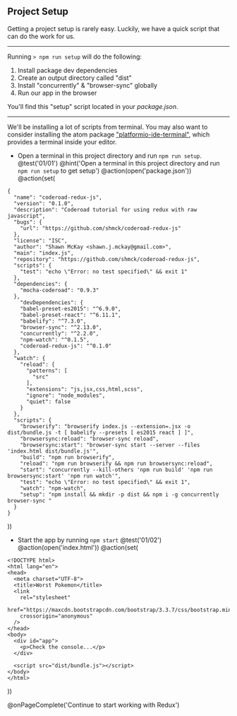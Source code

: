 ## Project Setup
Getting a project setup is rarely easy. Luckily, we have a quick script that can do the work for us.

---

Running `> npm run setup` will do the following:

1. Install package dev dependencies
2. Create an output directory called "dist"
3. Install "concurrently" & "browser-sync" globally
4. Run our app in the browser

You'll find this "setup" script located in your *package.json*.


---

We'll be installing a lot of scripts from terminal. You may also want to consider installing the atom package ["platformio-ide-terminal"](https://github.com/platformio/platformio-atom-ide-terminal), which provides a terminal inside your editor.


+ Open a terminal in this project directory and run `npm run setup`.
@test('01/01')
@hint('Open a terminal in this project directory and run `npm run setup` to get setup')
@action(open('package.json'))
@action(set(
```
{
  "name": "coderoad-redux-js",
  "version": "0.1.0",
  "description": "Coderoad tutorial for using redux with raw javascript",
  "bugs": {
    "url": "https://github.com/shmck/coderoad-redux-js"
  },
  "license": "ISC",
  "author": "Shawn McKay <shawn.j.mckay@gmail.com>",
  "main": "index.js",
  "repository": "https://github.com/shmck/coderoad-redux-js",
  "scripts": {
    "test": "echo \"Error: no test specified\" && exit 1"
  },
  "dependencies": {
    "mocha-coderoad": "0.9.3"
  },
    "devDependencies": {
    "babel-preset-es2015": "^6.9.0",
    "babel-preset-react": "^6.11.1",
    "babelify": "^7.3.0",
    "browser-sync": "^2.13.0",
    "concurrently": "^2.2.0",
    "npm-watch": "^0.1.5",
    "coderoad-redux-js": "^0.1.0"
  },
  "watch": {
    "reload": {
      "patterns": [
        "src"
      ],
      "extensions": "js,jsx,css,html,scss",
      "ignore": "node_modules",
      "quiet": false
    }
  },
  "scripts": {
    "browserify": "browserify index.js --extension=.jsx -o dist/bundle.js -t [ babelify --presets [ es2015 react ] ]",
    "browsersync:reload": "browser-sync reload",
    "browsersync:start": "browser-sync start --server --files 'index.html dist/bundle.js'",
    "build": "npm run browserify",
    "reload": "npm run browserify && npm run browsersync:reload",
    "start": "concurrently --kill-others 'npm run build' 'npm run browsersync:start' 'npm run watch'",
    "test": "echo \"Error: no test specified\" && exit 1",
    "watch": "npm-watch",
    "setup": "npm install && mkdir -p dist && npm i -g concurrently browser-sync "
  }
}
```  
))

+ Start the app by running `npm start`
@test('01/02')
@action(open('index.html'))
@action(set(
```
<!DOCTYPE html>
<html lang="en">
<head>
  <meta charset="UTF-8">
  <title>Worst Pokemon</title>
  <link
    rel="stylesheet"
    href="https://maxcdn.bootstrapcdn.com/bootstrap/3.3.7/css/bootstrap.min.css"
    crossorigin="anonymous"
  />
</head>
<body>
  <div id="app">
    <p>Check the console...</p>
  </div>

  <script src="dist/bundle.js"></script>
</body>
</html>

```  
))

@onPageComplete('Continue to start working with Redux')
